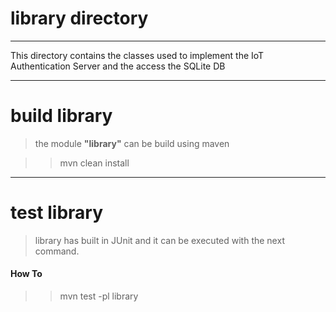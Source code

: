 # library directory
---
This directory contains the classes used to implement the IoT Authentication Server and the access the SQLite DB

---

# build library
> the module **"library"** can be build using maven
 
> > mvn clean install
----

# test library
> library has built in JUnit and it can be executed with the next command.
#### How To

> > mvn test -pl library


